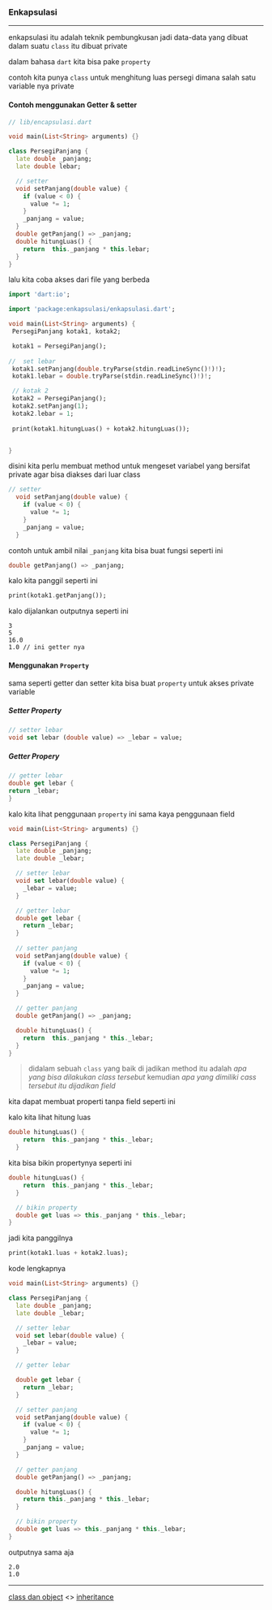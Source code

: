 ### Enkapsulasi

---

enkapsulasi itu adalah teknik pembungkusan jadi data-data yang dibuat dalam suatu `class` itu dibuat private

dalam bahasa `dart` kita bisa pake `property`

contoh kita punya `class` untuk menghitung luas persegi dimana salah satu variable nya private

#### Contoh menggunakan Getter & setter

```dart
// lib/encapsulasi.dart

void main(List<String> arguments) {}

class PersegiPanjang {
  late double _panjang;
  late double lebar;

  // setter
  void setPanjang(double value) {
    if (value < 0) {
      value *= 1;
    }
    _panjang = value;
  }
  double getPanjang() => _panjang;
  double hitungLuas() {
    return  this._panjang * this.lebar;
  }
}
```

lalu kita coba
akses dari file yang berbeda

```dart
import 'dart:io';

import 'package:enkapsulasi/enkapsulasi.dart';

void main(List<String> arguments) {
 PersegiPanjang kotak1, kotak2;

 kotak1 = PersegiPanjang();
 
//  set lebar
 kotak1.setPanjang(double.tryParse(stdin.readLineSync()!)!);
 kotak1.lebar = double.tryParse(stdin.readLineSync()!)!;

 // kotak 2
 kotak2 = PersegiPanjang();
 kotak2.setPanjang(1);
 kotak2.lebar = 1;
 
 print(kotak1.hitungLuas() + kotak2.hitungLuas());


}
```

disini kita perlu membuat method untuk mengeset variabel yang bersifat private agar bisa diakses dari luar class

```dart
// setter
  void setPanjang(double value) {
    if (value < 0) {
      value *= 1;
    }
    _panjang = value;
  }
```

contoh untuk ambil nilai `_panjang` kita bisa buat fungsi seperti ini

```dart
double getPanjang() => _panjang;
```
kalo kita panggil seperti ini

```dart
print(kotak1.getPanjang());
```

kalo dijalankan outputnya seperti ini

```
3
5
16.0
1.0 // ini getter nya
```

#### Menggunakan `Property`

sama seperti getter dan setter kita bisa buat `property` untuk akses private variable

##### Setter Property

```dart
// setter lebar
void set lebar (double value) => _lebar = value;
```

##### Getter Propery

```dart
// getter lebar
double get lebar {
return _lebar;
}
```

kalo kita lihat penggunaan `property` ini sama kaya penggunaan field

```dart
void main(List<String> arguments) {}

class PersegiPanjang {
  late double _panjang;
  late double _lebar;

  // setter lebar
  void set lebar(double value) {
    _lebar = value;
  }

  // getter lebar
  double get lebar {
    return _lebar;
  }
  
  // setter panjang
  void setPanjang(double value) {
    if (value < 0) {
      value *= 1;
    }
    _panjang = value;
  }

  // getter panjang
  double getPanjang() => _panjang;

  double hitungLuas() {
    return  this._panjang * this._lebar;
  }
}
```

> didalam sebuah `class` yang baik di jadikan method itu adalah *apa yang bisa dilakukan class tersebut*
> kemudian *apa yang dimiliki cass tersebut itu dijadikan field*

kita dapat membuat properti tanpa field seperti ini

kalo kita lihat hitung luas

```dart
double hitungLuas() {
    return  this._panjang * this._lebar;
  }
```
kita bisa bikin propertynya seperti ini

```dart
double hitungLuas() {
    return  this._panjang * this._lebar;
  }

  // bikin property
  double get luas => this._panjang * this._lebar;
}
```
jadi kita panggilnya

```dart
print(kotak1.luas + kotak2.luas);
```

kode lengkapnya

```dart
void main(List<String> arguments) {}

class PersegiPanjang {
  late double _panjang;
  late double _lebar;

  // setter lebar
  void set lebar(double value) {
    _lebar = value;
  }

  // getter lebar

  double get lebar {
    return _lebar;
  }

  // setter panjang
  void setPanjang(double value) {
    if (value < 0) {
      value *= 1;
    }
    _panjang = value;
  }

  // getter panjang
  double getPanjang() => _panjang;

  double hitungLuas() {
    return this._panjang * this._lebar;
  }

  // bikin property
  double get luas => this._panjang * this._lebar;
}

```

outputnya sama aja

```
2.0
1.0
```

---

[class dan object](../class_objects/README.md) <> [inheritance]()